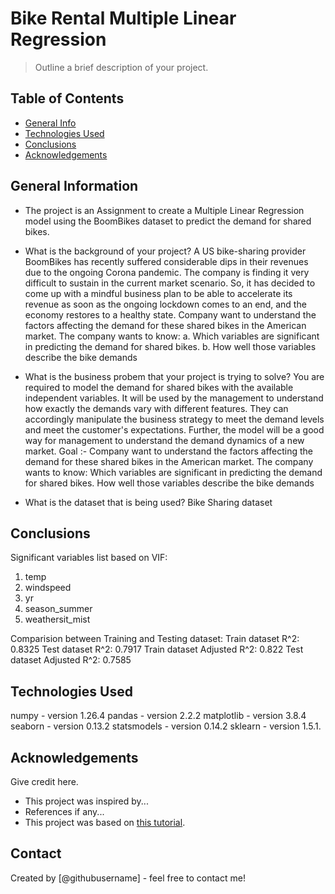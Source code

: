 # Bike Rental Multiple Linear Regression
> Outline a brief description of your project.

## Table of Contents
* [General Info](#general-information)
* [Technologies Used](#technologies-used)
* [Conclusions](#conclusions)
* [Acknowledgements](#acknowledgements)

<!-- You can include any other section that is pertinent to your problem -->

## General Information
- The project is an Assignment to create a Multiple Linear Regression model using the BoomBikes dataset to predict the demand for shared bikes.

- What is the background of your project?
A US bike-sharing provider BoomBikes has recently suffered considerable dips in their revenues due to the ongoing Corona pandemic. The company is finding it very difficult to sustain in the current market scenario. So, it has decided to come up with a mindful business plan to be able to accelerate its revenue as soon as the ongoing lockdown comes to an end, and the economy restores to a healthy state. Company want to understand the factors affecting the demand for these shared bikes in the American market. The company wants to know:
a. Which variables are significant in predicting the demand for shared bikes.
b. How well those variables describe the bike demands

- What is the business probem that your project is trying to solve?
You are required to model the demand for shared bikes with the available independent variables. It will be used by the management 
to understand how exactly the demands vary with different features. They can accordingly manipulate the business strategy to meet
the demand levels and meet the customer's expectations.
Further, the model will be a good way for management to understand the demand dynamics of a new market.
Goal :- Company want to understand the factors affecting the demand for these shared bikes in the American market. 
The company wants to know: Which variables are significant in predicting the demand for shared bikes. How well those variables describe the bike demands

- What is the dataset that is being used?
Bike Sharing dataset

<!-- You don't have to answer all the questions - just the ones relevant to your project. -->

## Conclusions
Significant variables list based on VIF:
1. temp
2. windspeed
3. yr
4. season_summer
5. weathersit_mist

Comparision between Training and Testing dataset:
Train dataset R^2: 0.8325
Test dataset R^2: 0.7917
Train dataset Adjusted R^2: 0.822
Test dataset Adjusted R^2: 0.7585

<!-- You don't have to answer all the questions - just the ones relevant to your project. -->


## Technologies Used
numpy - version 1.26.4
pandas - version 2.2.2
matplotlib - version 3.8.4
seaborn - version 0.13.2
statsmodels - version 0.14.2
sklearn - version 1.5.1.

<!-- As the libraries versions keep on changing, it is recommended to mention the version of library used in this project -->

## Acknowledgements
Give credit here.
- This project was inspired by...
- References if any...
- This project was based on [this tutorial](https://www.example.com).


## Contact
Created by [@githubusername] - feel free to contact me!


<!-- Optional -->
<!-- ## License -->
<!-- This project is open source and available under the [... License](). -->

<!-- You don't have to include all sections - just the one's relevant to your project -->